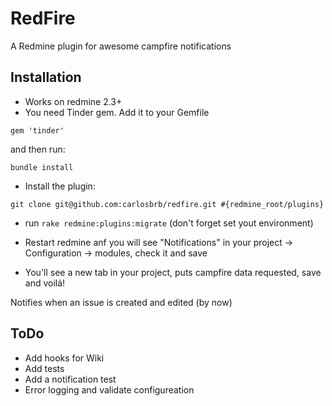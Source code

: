 RedFire
=============================

A Redmine plugin for awesome campfire notifications

Installation
------------

- Works on redmine 2.3+
- You need Tinder gem. Add it to your Gemfile

`gem 'tinder'`

and then run:

`bundle install`

- Install the plugin:

`git clone git@github.com:carlosbrb/redfire.git #{redmine_root/plugins}`

- run `rake redmine:plugins:migrate` (don't forget set yout environment)

- Restart redmine anf you will see "Notifications" in your project -> Configuration -> modules, check it and save

- You'll see a new tab in your project, puts campfire data requested, save and voilá!

Notifies when an issue is created and edited (by now)


ToDo
---------

- Add hooks for Wiki
- Add tests
- Add a notification test 
- Error logging and validate configureation
